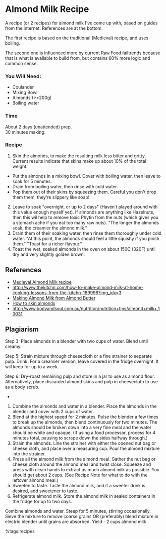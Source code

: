 # Almond Milk Recipe


A recipe (or 2 recipes) for almond milk I've come up with, based on guides from the internet. References are at the bottom.

The first recipe is based on the traditional (Medieval) recipe, and uses boiling.

The second one is influenced more by current Raw Food failtrends because that is what is available to build from, but contains 60% more logic and common sense.

### You Will Need:


  * Coulander
  * Mixing Bowl
  * Almonds (>=200g)
  * Boiling water

### Time


About 2 days (unattended) prep,<br />
30 minutes making.

### Recipe


1. Skin the almonds, to make the resulting milk less bitter and gritty. Current results indicate that skins make up about 10% of the total weight.
* Put the almonds in a mixing bowl. Cover with boiling water, then leave to soak for 5 minutes.
* Drain from boiling water, then rinse with cold water.
* Pop them out of their skins by squeezing them. Careful you don't drop them them, they're slippery like soap!
2.  Leave to soak "overnight, or up to 2 days" (Haven't played around with this value enough myself yet). If almonds are anything like Hazelnuts, then this wil help to remove toxic Phytin from the nuts (which gives you a stomach ache if you eat too many raw nuts). "The longer the almonds soak, the creamier the almond milk."
3.  Drain them of their soaking water, then rinse them thoroughly under cold water. "At this point, the almonds should feel a little squishy if you pinch them." "Toast for a richer flavour."
4.  Toast the wet, soaked almonds in the oven on about 150C (320F) until dry and very slightly golden brown.


## References

* [Medieval Almond Milk recipe](http://www.godecookery.com/goderec/grec31.htm)
* <http://www.thekitchn.com/how-to-make-almond-milk-at-home-cooking-lessons-from-the-kitchn-189996?img_idx=3>
* [Making Almond Milk from Almond Butter](http://www.makealmondmilk.com/make-almond-milk-using-almond-butter/)
* [How to skin almonds](http://ochef.com/554.htm)
* <http://www.bodyandsoul.com.au/nutrition/nutrition+tips/almond+milk+,10031>

## Plagiarism


Step 3: Place almonds in a blender with two cups of water. Blend until creamy.

Step 5: Strain mixture through cheesecloth or a fine strainer to separate pulp. Drink. For a creamier version, leave covered in the fridge overnight. It will keep for up to a week.

Step 6: Dry-roast remaining pulp and store in a jar to use as almond flour. Alternatively, place discarded almond skins and pulp in cheesecloth to use as a body scrub.


  - 
 
1.  Combine the almonds and water in a blender. Place the almonds in the blender and cover with 2 cups of water. 
2.  Blend at the highest speed for 2 minutes. Pulse the blender a few times to break up the almonds, then blend continuously for two minutes. The almonds should be broken down into a very fine meal and the water should be white and opaque. (If using a food processor, process for 4 minutes total, pausing to scrape down the sides halfway through.)
3.  Strain the almonds. Line the strainer with either the opened nut bag or cheese cloth, and place over a measuring cup. Pour the almond mixture into the strainer. 
4.  Press all the almond milk from the almond meal. Gather the nut bag or cheese cloth around the almond meal and twist close. Squeeze and press with clean hands to extract as much almond milk as possible. You should get about 2 cups. (See Recipe Note for what to do with the leftover almond meal.)
5.  Sweeten to taste. Taste the almond milk, and if a sweeter drink is desired, add sweetener to taste.
6.  Refrigerate almond milk. Store the almond milk in sealed containers in the fridge for up to two days.

Combine almonds and water. Steep for 5 minutes, stirring occasionally. Sieve the mixture to remove coarse grains OR (preferably) blend mixture in electric blender until grains are absorbed. Yield - 2 cups almond milk


%tags:recipes
